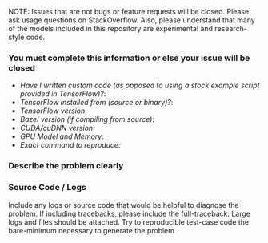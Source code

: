 NOTE: Issues that are not bugs or feature requests will be closed. Please ask usage questions on StackOverflow. Also, please understand that many of the models included in this repository are experimental and research-style code. 

### You must complete this information or else your issue will be closed
- *Have I written custom code (as opposed to using a stock example script provided in TensorFlow)?*:
- *TensorFlow installed from (source or binary)?*:
- *TensorFlow version*:
- *Bazel version (if compiling from source)*:
- *CUDA/cuDNN version*:
- *GPU Model and Memory*:
- *Exact command to reproduce*:

### Describe the problem clearly

### Source Code / Logs
Include any logs or source code that would be helpful to diagnose the problem. If including tracebacks, please include the full-traceback. Large logs and files should be attached. Try to reproducible test-case code the bare-minimum necessary to generate the problem
